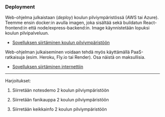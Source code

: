 ### Deployment 

Web-ohjelma julkaistaan (*deploy*) koulun pilviympäristössä (AWS tai Azure). Teemme ensin docker:in avulla imagen, joka sisältää sekä buildatun React-frontend:in että node/express-backend:in. Image käynnistetään lopuksi koulun pilvipalveluun.  

- [Sovelluksen siirtäminen koulun pilviympäristöön](../deployment/aws/notesfull.html)

Web-ohjelman julkaiseminen voidaan tehdä myös käyttämällä PaaS-ratkaisuja (esim. Heroku, Fly.io tai Render). Osa näistä on maksullisia. 

- [Sovelluksen siirtäminen internettiin](https://fullstackopen.com/osa3/sovellus_internetiin#sovellus-internetiin)

---

Harjoitukset:

1. Siirretään notesdemo 2 koulun pilviympäristöön

2. Siirretään fanikauppa 2 koulun pilviympäristöön

3. Siirretään keikkainfo 2 koulun pilviympäristöön